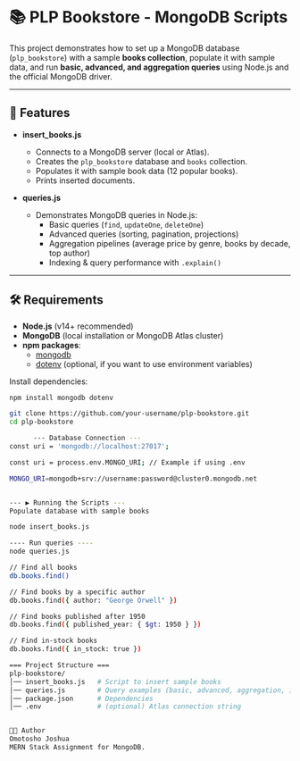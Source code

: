 # 📚 PLP Bookstore - MongoDB Scripts

This project demonstrates how to set up a MongoDB database (`plp_bookstore`) with a sample **books collection**, populate it with sample data, and run **basic, advanced, and aggregation queries** using Node.js and the official MongoDB driver.

---

## 🚀 Features
- **insert_books.js**
  - Connects to a MongoDB server (local or Atlas).
  - Creates the `plp_bookstore` database and `books` collection.
  - Populates it with sample book data (12 popular books).
  - Prints inserted documents.

- **queries.js**
  - Demonstrates MongoDB queries in Node.js:
    - Basic queries (`find`, `updateOne`, `deleteOne`)
    - Advanced queries (sorting, pagination, projections)
    - Aggregation pipelines (average price by genre, books by decade, top author)
    - Indexing & query performance with `.explain()`

---

## 🛠️ Requirements
- **Node.js** (v14+ recommended)
- **MongoDB** (local installation or MongoDB Atlas cluster)
- **npm packages**:
  - [mongodb](https://www.npmjs.com/package/mongodb)
  - [dotenv](https://www.npmjs.com/package/dotenv) (optional, if you want to use environment variables)

Install dependencies:
```bash
npm install mongodb dotenv

git clone https://github.com/your-username/plp-bookstore.git
cd plp-bookstore

      --- Database Connection ---
const uri = 'mongodb://localhost:27017';

const uri = process.env.MONGO_URI; // Example if using .env

MONGO_URI=mongodb+srv://username:password@cluster0.mongodb.net


--- ▶️ Running the Scripts ---
Populate database with sample books

node insert_books.js

---- Run queries ----
node queries.js

// Find all books
db.books.find()

// Find books by a specific author
db.books.find({ author: "George Orwell" })

// Find books published after 1950
db.books.find({ published_year: { $gt: 1950 } })

// Find in-stock books
db.books.find({ in_stock: true })

=== Project Structure ===
plp-bookstore/
│── insert_books.js   # Script to insert sample books
│── queries.js        # Query examples (basic, advanced, aggregation, indexing)
│── package.json      # Dependencies
│── .env              # (optional) Atlas connection string


👨‍💻 Author
Omotosho Joshua
MERN Stack Assignment for MongoDB.
